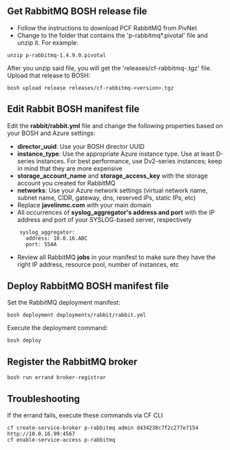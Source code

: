 ## Get RabbitMQ BOSH release file
* Follow the instructions to download PCF RabbitMQ from PivNet
* Change to the folder that contains the 'p-rabbitmq*.pivotal' file and unzip it. For example:
```
unzip p-rabbitmq-1.4.9.0.pivotal
```
After you unzip said file, you will get the 'releases/cf-rabbitmq-<version>.tgz' file. Upload that release to BOSH:
```
bosh upload release releases/cf-rabbitmq-<version>.tgz
```

## Edit Rabbit BOSH manifest file
Edit the **rabbit/rabbit.yml** file and change the following properties based on your BOSH and Azure settings:
* **director_uuid**: Use your BOSH director UUID
* **instance_type**: Use the appropriate Azure instance type. Use at least D-series instances. For best performance, use Dv2-series instances; keep in mind that they are more expensive
* **storage_account_name** and **storage_access_key** with the storage account you created for RabbitMQ
* **networks**: Use your Azure network settings (virtual network name, subnet name, CIDR, gateway, dns, reserved IPs, static IPs, etc) 
* Replace **javelinmc.com** with your main domain 
* All occurrences of **syslog_aggregator's address and port** with the IP address and port of your SYSLOG-based server, respectively
```
    syslog_aggregator:
      address: 10.0.16.ABC
      port: 55AA
```
* Review all RabbitMQ **jobs** in your manifest to make sure they have the right IP address, resource pool, number of instances, etc

## Deploy RabbitMQ BOSH manifest file
Set the RabbitMQ deployment manifest:
```
bosh deployment deployments/rabbit/rabbit.yml
```
Execute the deployment command:
```
bosh deploy
```
## Register the RabbitMQ broker
```
bosh run errand broker-registrar
```
## Troubleshooting
If the errand fails, execute these commands via CF CLI
```
cf create-service-broker p-rabbitmq admin d434238c7f2c277e7154 http://10.0.16.99:4567
cf enable-service-access p-rabbitmq
```
